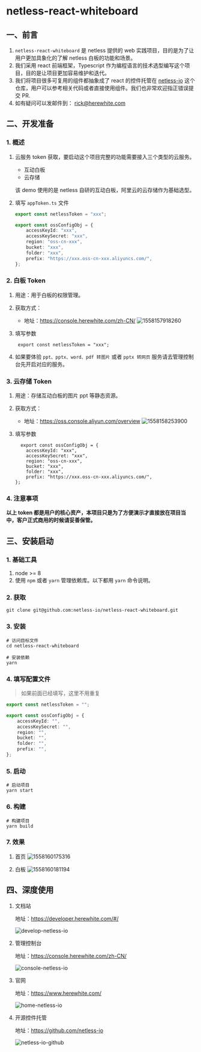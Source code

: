 # netless-react-whiteboard

## 一、前言

1. `netless-react-whiteboard` 是 netless 提供的 web 实践项目，目的是为了让用户更加具象化的了解 netless 白板的功能和场景。
2. 我们采用 react 前端框架，Typescript 作为编程语言的技术选型编写这个项目，目的是让项目更加容易维护和迭代。
3. 我们将项目很多可复用的组件都抽象成了 react 的控件托管在 [netless-io](https://github.com/netless-io) 这个仓库，用户可以参考相关代码或者直接使用组件。我们也非常欢迎指正错误提交 PR.
4. 如有疑问可以发邮件到： rick@herewhite.com

## 二、开发准备

### 1. 概述

1. 云服务 token 获取，要启动这个项目完整的功能需要接入三个类型的云服务。

    - 互动白板
    - 云存储

    该 demo 使用的是 netless 自研的互动白板，阿里云的云存储作为基础选型。

2. 填写 `appToken.ts` 文件  

    ``` typescript
    export const netlessToken = "xxx";
    
    export const ossConfigObj = {
        accessKeyId: "xxx",
        accessKeySecret: "xxx",
        region: "oss-cn-xxx",
        bucket: "xxx",
        folder: "xxx",
        prefix: "https://xxx.oss-cn-xxx.aliyuncs.com/",
    };
    
    ```

### 2. 白板 Token

1. 用途：用于白板的权限管理。
2. 获取方式：
    - 地址：https://console.herewhite.com/zh-CN/
    ![1558157918260](https://ohuuyffq2.qnssl.com/1558157918260.jpg)

3. 填写参数
  
    ```
     export const netlessToken = "xxx";
    ```
4. 如果要体验 `ppt、pptx、word、pdf 转图片` 或者 `pptx 转网页`  服务请去管理控制台先开启对应的服务。

### 3. 云存储 Token

1. 用途：存储互动白板的图片 ppt 等静态资源。
2. 获取方式：
    - 地址：https://oss.console.aliyun.com/overview
    ![1558158253900](https://ohuuyffq2.qnssl.com/1558158253900.jpg)

3. 填写参数
  
    ```
      export const ossConfigObj = {
        accessKeyId: "xxx",
        accessKeySecret: "xxx",
        region: "oss-cn-xxx",
        bucket: "xxx",
        folder: "xxx",
        prefix: "https://xxx.oss-cn-xxx.aliyuncs.com/",
    };
    ```

    
### 4. 注意事项

**以上 token 都是用户的核心资产，本项目只是为了方便演示才直接放在项目当中，客户正式商用的时候请妥善保管。**
    
## 三、安装启动

### 1. 基础工具

1. node >= 8
2. 使用 `npm` 或者 `yarn` 管理依赖库。以下都用 `yarn` 命令说明。

### 2. 获取

```shell
git clone git@github.com:netless-io/netless-react-whiteboard.git
```

### 3. 安装

```shell
# 访问目标文件
cd netless-react-whiteboard

# 安装依赖
yarn
```

### 4. 填写配置文件

> 如果前面已经填写，这里不用重复

```typescript
export const netlessToken = "";

export const ossConfigObj = {
    accessKeyId: "",
    accessKeySecret: "",
    region: "",
    bucket: "",
    folder: "",
    prefix: "",
};

```

### 5. 启动

```shell
# 启动项目
yarn start
```

### 6. 构建

```shell
# 构建项目
yarn build
```

### 7. 效果

1. 首页
    ![1558160175316](https://ohuuyffq2.qnssl.com/1558160175316.jpg)

2. 白板
    ![1558160181194](https://ohuuyffq2.qnssl.com/1558160181194.jpg)

## 四、深度使用

1. 文档站

    地址：https://developer.herewhite.com/#/
    
    ![develop-netless-io](https://ohuuyffq2.qnssl.com/develop-netless-io.png)


2. 管理控制台

    地址：https://console.herewhite.com/zh-CN/
    
    ![console-netless-io](https://ohuuyffq2.qnssl.com/console-netless-io.png)

3. 官网

    地址：https://www.herewhite.com/
    
    ![home-netless-io](https://ohuuyffq2.qnssl.com/home-netless-io.png)

4. 开源控件托管

    地址：https://github.com/netless-io
    
    ![netless-io-github](https://ohuuyffq2.qnssl.com/netless-io-github.png)

